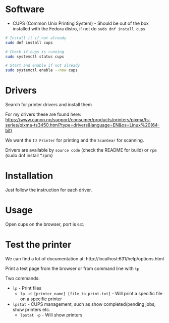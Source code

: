 # Software
- CUPS (Common Unix Printing System) - Should be out of the box installed with the Fedora distro, if not do `sudo dnf install cups`

```sh
# Install it if not already
sudo dnf install cups

# Check if cups is running
sudo systemctl status cups

# Start and enable if not already
sudo systemctl enable --now cups
```

# Drivers
Search for printer drivers and install them

For my drivers these are found here: https://www.canon.no/support/consumer/products/printers/pixma/ts-series/pixma-ts3450.html?type=drivers&language=EN&os=Linux%20(64-bit)

We want the `IJ Printer` for printing and the `ScanGear` for scanning.

Drivers are available by `source code` (check the README for build) or `rpm` (sudo dnf install *.rpm)

# Installation
Just follow the instruction for each driver.

# Usage
Open cups on the browser, port is `631`

# Test the printer

We can find a lot of documentation at: http://localhost:631/help/options.html

Print a test page from the browser or from command line with `tp`

Two commands:
- `lp` - Print files
    - `lp -d [printer_name] [file_to_print.txt]` - Will print a specific file on a specific printer
- `lpstat` - CUPS management, such as show completed/pending jobs, show printers etc.
    - `lpstat -p` - Will show printers